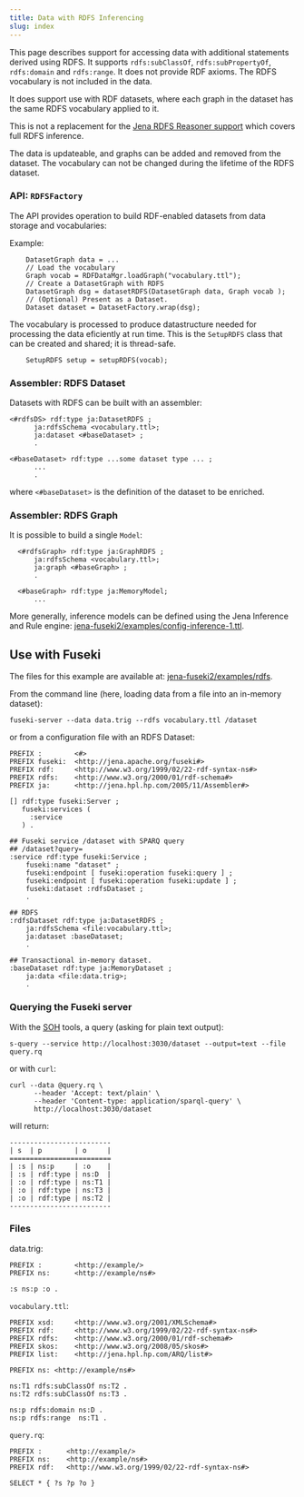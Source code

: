 ```yaml
---
title: Data with RDFS Inferencing
slug: index
---
```


This page describes support for accessing data with additional statements
derived using RDFS. It supports `rdfs:subClassOf`, `rdfs:subPropertyOf`, `rdfs:domain` and `rdfs:range`. It
does not provide RDF axioms. The RDFS vocabulary is not included in the data.

It does support use with RDF datasets, where each graph in the dataset has the
same RDFS vocabulary applied to it.

This is not a replacement for the [Jena RDFS Reasoner support](/inference/)
which covers full RDFS inference.

The data is updateable, and graphs can be added and removed from the dataset.
The vocabulary can not be changed during the lifetime of the RDFS dataset.

### API: `RDFSFactory`

The API provides operation to build RDF-enabled datasets from data storage and vocabularies:
    
Example:
```
    DatasetGraph data = ...
    // Load the vocabulary
    Graph vocab = RDFDataMgr.loadGraph("vocabulary.ttl");
    // Create a DatasetGraph with RDFS
    DatasetGraph dsg = datasetRDFS(DatasetGraph data, Graph vocab );
    // (Optional) Present as a Dataset.
    Dataset dataset = DatasetFactory.wrap(dsg);
```

The vocabulary is processed to produce datastructure needed for processing the
data eficiently at run time. This is the `SetupRDFS` class that can be created
and shared; it is thread-safe.

```
    SetupRDFS setup = setupRDFS(vocab);
```

### Assembler: RDFS Dataset

Datasets with RDFS can be built with an assembler:

```
<#rdfsDS> rdf:type ja:DatasetRDFS ;
      ja:rdfsSchema <vocabulary.ttl>;
      ja:dataset <#baseDataset> ;
      .

<#baseDataset> rdf:type ...some dataset type ... ;
      ...
      .
```
where `<#baseDataset>` is the definition of the dataset to be enriched.

### Assembler: RDFS Graph

It is possible to build a single `Model`:

```
  <#rdfsGraph> rdf:type ja:GraphRDFS ;
      ja:rdfsSchema <vocabulary.ttl>;
      ja:graph <#baseGraph> ;
      .

  <#baseGraph> rdf:type ja:MemoryModel;
      ...
```

More generally, inference models can be defined using the Jena Inference and Rule
engine:
[jena-fuseki2/examples/config-inference-1.ttl](https://github.com/apache/jena/tree/main/jena-fuseki2/examples/config-inference-1.ttl).

## Use with Fuseki

The files for this example are available at:
[jena-fuseki2/examples/rdfs](https://github.com/apache/jena/tree/main/jena-fuseki2/examples/rdfs).

From the command line (here, loading data from a file into an in-memory dataset):
```
fuseki-server --data data.trig --rdfs vocabulary.ttl /dataset
```

or from a configuration file with an RDFS Dataset:

```
PREFIX :        <#>
PREFIX fuseki:  <http://jena.apache.org/fuseki#>
PREFIX rdf:     <http://www.w3.org/1999/02/22-rdf-syntax-ns#>
PREFIX rdfs:    <http://www.w3.org/2000/01/rdf-schema#>
PREFIX ja:      <http://jena.hpl.hp.com/2005/11/Assembler#>

[] rdf:type fuseki:Server ;
   fuseki:services (
     :service
   ) .

## Fuseki service /dataset with SPARQ query
## /dataset?query=
:service rdf:type fuseki:Service ;
    fuseki:name "dataset" ;
    fuseki:endpoint [ fuseki:operation fuseki:query ] ;
    fuseki:endpoint [ fuseki:operation fuseki:update ] ;
    fuseki:dataset :rdfsDataset ;
    .

## RDFS
:rdfsDataset rdf:type ja:DatasetRDFS ;
    ja:rdfsSchema <file:vocabulary.ttl>;
    ja:dataset :baseDataset;
    .

## Transactional in-memory dataset.
:baseDataset rdf:type ja:MemoryDataset ;
    ja:data <file:data.trig>;
    .
```

### Querying the Fuseki server

With the [SOH](/documentation/fuseki2/soh.html) tools, a query (asking for plain
text output):
```
s-query --service http://localhost:3030/dataset --output=text --file query.rq 
```

or with `curl`:

```
curl --data @query.rq \
      --header 'Accept: text/plain' \
      --header 'Content-type: application/sparql-query' \
      http://localhost:3030/dataset
```

will return:

```
-------------------------
| s  | p        | o     |
=========================
| :s | ns:p     | :o    |
| :s | rdf:type | ns:D  |
| :o | rdf:type | ns:T1 |
| :o | rdf:type | ns:T3 |
| :o | rdf:type | ns:T2 |
-------------------------
```

### Files

data.trig:
```
PREFIX :        <http://example/>
PREFIX ns:      <http://example/ns#>

:s ns:p :o .
```

`vocabulary.ttl`:

```
PREFIX xsd:     <http://www.w3.org/2001/XMLSchema#>
PREFIX rdf:     <http://www.w3.org/1999/02/22-rdf-syntax-ns#> 
PREFIX rdfs:    <http://www.w3.org/2000/01/rdf-schema#>
PREFIX skos:    <http://www.w3.org/2008/05/skos#>
PREFIX list:    <http://jena.hpl.hp.com/ARQ/list#>

PREFIX ns: <http://example/ns#>

ns:T1 rdfs:subClassOf ns:T2 .
ns:T2 rdfs:subClassOf ns:T3 .

ns:p rdfs:domain ns:D .
ns:p rdfs:range  ns:T1 .
```

`query.rq`:
```
PREFIX :      <http://example/>
PREFIX ns:    <http://example/ns#>
PREFIX rdf:   <http://www.w3.org/1999/02/22-rdf-syntax-ns#>

SELECT * { ?s ?p ?o }
```
